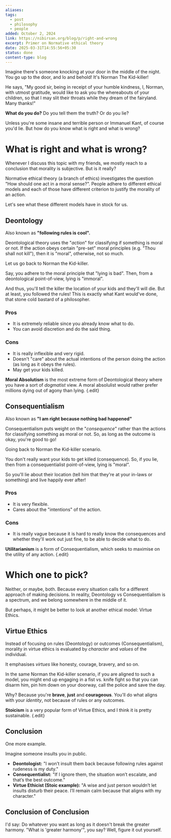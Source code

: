 ```yaml
---
aliases: 
tags:
  - post
  - philosophy
  - people
added: October 2, 2024
link: https://nibirsan.org/blog/p/right-and-wrong
excerpt: Primer on Normative ethical theory
date: 2025-03-31T14:55:56+05:30
status: done
content-type: blog
---
```

Imagine there's someone knocking at your door in the middle of the night. You go up to the door, and lo and behold! It's Norman The Kid-killer!

He says, "My good sir, being in receipt of your humble kindness, I, Norman, with utmost gratitude, would like to ask you the whereabouts of your children, so that I may slit their throats while they dream of the fairyland. Many thanks!"

**What do you do?** Do you tell them the truth? Or do you lie?

Unless you're some insane and terrible person or Immanuel Kant, of course you'd lie. But how do you know what is right and what is wrong?
# What is right and what is wrong?
Whenever I discuss this topic with my friends, we mostly reach to a conclusion that morality is subjective. But is it really?

Normative ethical theory (a branch of ethics) investigates the question "How should one act in a moral sense?". People adhere to different ethical models and each of those have different criterion to justify the morality of an action.

Let's see what these different models have in stock for us.
## Deontology
Also known as **"following rules is cool".**

Deontological theory uses the "*action*" for classifying if something is moral or not. If the action obeys certain "pre-set" moral principles (e.g. "Thou shall not kill"), then it is "moral", otherwise, not so much.
 
Let us go back to Norman the Kid-killer. 

Say, you adhere to the moral principle that "lying is bad". Then, from a deontological point-of-view, lying is "immoral". 

And thus, you'll tell the killer the location of your kids and they'll will die. But at least, you followed the rules! This is exactly what Kant would've done, that stone cold bastard of a philosopher.
### Pros
- It is extremely reliable since you already know what to do.
- You can avoid discretion and do the said thing.
### Cons
- It is really inflexible and very rigid.
- Doesn't "care" about the actual intentions of the person doing the action (as long as it obeys the rules).
- May get your kids killed.

**Moral Absolutism** is the most extreme form of Deontological theory where you have a sort of *dogmatist* view. A moral absolulist would rather prefer millions dying out of agony than lying. {.edit}
## Consequentialism
Also known as **"I am right because nothing bad happened"**

Consequentialism puts weight on the "*consequence*" rather than the actions for classifying something as moral or not. So, as long as the outcome is okay, you're good to go!

Going back to Norman the Kid-killer scenario.

You don't really want your kids to get killed (consequence). So, if you lie, then from a consequentialist point-of-view, lying is "moral".

So you'll lie about their location (tell him that they're at your in-laws or something) and live happily ever after!
### Pros
- It is very flexible.
- Cares about the "intentions" of the action.
### Cons
- It is really vague because it is hard to really know the consequences and whether they'll work out just fine, to be able to decide what to do.

**Utilitarianism** is a form of Consequentialism, which seeks to maximise on the utility of any action. {.edit}
# Which one to pick?
Neither, or maybe, both. Because every situation calls for a different approach of making decisions. In reality, Deontology vs Consequentialism is a spectrum, and we belong somewhere in the middle of it.

But perhaps, it might be better to look at another ethical model: Virtue Ethics.
## Virtue Ethics
Instead of focusing on rules (Deontology) or outcomes (Consequentialism), morality in virtue ethics is evaluated by *character* and *values* of the individual.

It emphasises *virtues* like honesty, courage, bravery, and so on.

In the same Norman the Kid-killer scenario, if you are aligned to such a model, you might end up engaging in a fist vs. knife fight so that you can disarm him, pin him down on your doorway, call the police and save the day.

Why? Because you're **brave**, **just** and **courageous**. You'll do what aligns with your *identity*, not because of rules or any outcomes.

**Stoicism** is a very popular form of Virtue Ethics, and I think it is pretty sustainable. {.edit}
## Conclusion
One more example.

Imagine someone insults you in public.

- **Deontologist:** "I won’t insult them back because following rules against rudeness is my duty."
- **Consequentialist:** "If I ignore them, the situation won’t escalate, and that’s the best outcome."
- **Virtue Ethicist (Stoic example):** "A wise and just person wouldn’t let insults disturb their peace. I’ll remain calm because that aligns with my character."
## Conclusion of Conclusion
I'd say: Do whatever you want as long as it doesn't break the greater harmony. "What is 'greater harmony'", you say? Well, figure it out yourself.